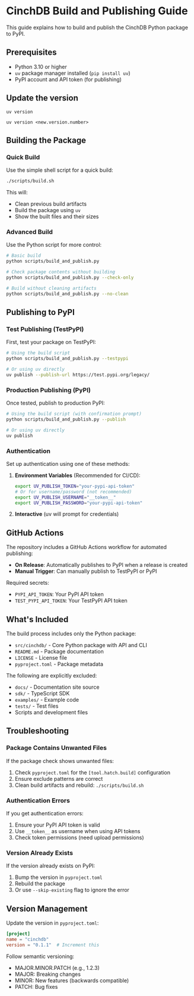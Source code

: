 # CinchDB Build and Publishing Guide

This guide explains how to build and publish the CinchDB Python package to PyPI.

## Prerequisites

- Python 3.10 or higher
- `uv` package manager installed (`pip install uv`)
- PyPI account and API token (for publishing)

## Update the version

```shell
uv version

uv version <new.version.number>
```

## Building the Package

### Quick Build

Use the simple shell script for a quick build:

```bash
./scripts/build.sh
```

This will:
- Clean previous build artifacts
- Build the package using `uv`
- Show the built files and their sizes

### Advanced Build

Use the Python script for more control:

```bash
# Basic build
python scripts/build_and_publish.py

# Check package contents without building
python scripts/build_and_publish.py --check-only

# Build without cleaning artifacts
python scripts/build_and_publish.py --no-clean
```

## Publishing to PyPI

### Test Publishing (TestPyPI)

First, test your package on TestPyPI:

```bash
# Using the build script
python scripts/build_and_publish.py --testpypi

# Or using uv directly
uv publish --publish-url https://test.pypi.org/legacy/
```

### Production Publishing (PyPI)

Once tested, publish to production PyPI:

```bash
# Using the build script (with confirmation prompt)
python scripts/build_and_publish.py --publish

# Or using uv directly
uv publish
```

### Authentication

Set up authentication using one of these methods:

1. **Environment Variables** (Recommended for CI/CD):
   ```bash
   export UV_PUBLISH_TOKEN="your-pypi-api-token"
   # Or for username/password (not recommended)
   export UV_PUBLISH_USERNAME="__token__"
   export UV_PUBLISH_PASSWORD="your-pypi-api-token"
   ```

2. **Interactive** (uv will prompt for credentials)

## GitHub Actions

The repository includes a GitHub Actions workflow for automated publishing:

- **On Release**: Automatically publishes to PyPI when a release is created
- **Manual Trigger**: Can manually publish to TestPyPI or PyPI

Required secrets:
- `PYPI_API_TOKEN`: Your PyPI API token
- `TEST_PYPI_API_TOKEN`: Your TestPyPI API token

## What's Included

The build process includes only the Python package:
- `src/cinchdb/` - Core Python package with API and CLI
- `README.md` - Package documentation
- `LICENSE` - License file
- `pyproject.toml` - Package metadata

The following are explicitly excluded:
- `docs/` - Documentation site source
- `sdk/` - TypeScript SDK
- `examples/` - Example code
- `tests/` - Test files
- Scripts and development files

## Troubleshooting

### Package Contains Unwanted Files

If the package check shows unwanted files:

1. Check `pyproject.toml` for the `[tool.hatch.build]` configuration
2. Ensure exclude patterns are correct
3. Clean build artifacts and rebuild: `./scripts/build.sh`

### Authentication Errors

If you get authentication errors:

1. Ensure your PyPI API token is valid
2. Use `__token__` as username when using API tokens
3. Check token permissions (need upload permissions)

### Version Already Exists

If the version already exists on PyPI:

1. Bump the version in `pyproject.toml`
2. Rebuild the package
3. Or use `--skip-existing` flag to ignore the error

## Version Management

Update the version in `pyproject.toml`:

```toml
[project]
name = "cinchdb"
version = "0.1.1"  # Increment this
```

Follow semantic versioning:
- MAJOR.MINOR.PATCH (e.g., 1.2.3)
- MAJOR: Breaking changes
- MINOR: New features (backwards compatible)
- PATCH: Bug fixes